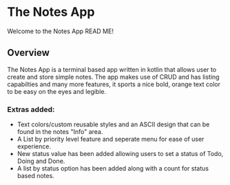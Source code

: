 # The Notes App
Welcome to the Notes App READ ME!

## Overview
The Notes App is a terminal based app written in kotlin that allows user to create and store simple notes.
The app makes use of CRUD and has listing capabilties and many more features, it sports a nice bold, orange
text color to be easy on the eyes and legible.

### Extras added:
 - Text colors/custom reusable styles and an ASCII design that can be found in the notes "Info" area.
 - A List by priority level feature and seperate menu for ease of user experience.
 - New status value has been added allowing users to set a status of Todo, Doing and Done.
 - A list by status option has been added along with a count for status based notes.
